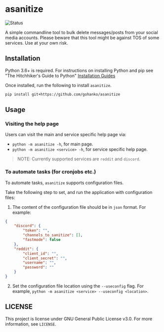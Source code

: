 # asanitize
![Status](https://github.com/gohanko/asanitize/actions/workflows/tests.yml/badge.svg)

A simple commandline tool to bulk delete messages/posts from your social media accounts. Please beware that this tool might be against TOS of some services. Use at your own risk.

## Installation
Python 3.6+ is required. For instructions on installing Python and pip see "The Hitchhiker's Guide to Python" [Installation Guides](https://docs.python-guide.org/starting/installation/)

Once installed, run the following to install `asanitize`.

```bash
pip install git+https://github.com/gohanko/asanitize
```

## Usage

### Visiting the help page
Users can visit the main and service specific help page via:
- `python -m asanitize -h`, for main page.
- `python -m asanitize <service> -h`, for service specific help page.

> NOTE: Currently supported services are `reddit` and `discord`.

### To automate tasks (for cronjobs etc.)
To automate tasks, `asanitize` supports configuration files.

Take the following step to set, and run the application with configuration files:
1. The content of the configuration file should be in `json` format. For example:
```json
{
    "discord": {
        "token": "",
        "channels_to_sanitize": [],
        "fastmode": false
    },
    "reddit": {
        "client_id": "",
        "client_secret": "",
        "username": "",
        "password": ""
    }
}
```
2. Set the configuration file location using the `--useconfig` flag. For example, `python -m asanitize <service> --useconfig <location>`.

## LICENSE
This project is license under GNU General Public License v3.0. For more information, see `LICENSE`.
